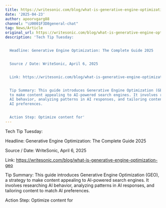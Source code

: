 ```yaml
---
title: https://writesonic.com/blog/what-is-generative-engine-optimization-geo
date: '2025-04-23'
author: apoorvgarg88
channel: "\U0001F3D8general-chat"
tag: News/Article
original_url: https://writesonic.com/blog/what-is-generative-engine-optimization-geo
description: 'Tech Tip Tuesday:


  Headline: Generative Engine Optimization: The Complete Guide 2025


  Source / Date: WriteSonic, April 6, 2025


  Link: https://writesonic.com/blog/what-is-generative-engine-optimization-geo


  Tip Summary: This guide introduces Generative Engine Optimization (GEO), a strategy
  to make content appealing to AI-powered search engines. It involves researching
  AI behavior, analyzing patterns in AI responses, and tailoring content to match
  AI preferences.


  Action Step: Optimize content for'
---
```


Tech Tip Tuesday:

Headline: Generative Engine Optimization: The Complete Guide 2025

Source / Date: WriteSonic, April 6, 2025

Link: https://writesonic.com/blog/what-is-generative-engine-optimization-geo

Tip Summary: This guide introduces Generative Engine Optimization (GEO), a strategy to make content appealing to AI-powered search engines. It involves researching AI behavior, analyzing patterns in AI responses, and tailoring content to match AI preferences.

Action Step: Optimize content for